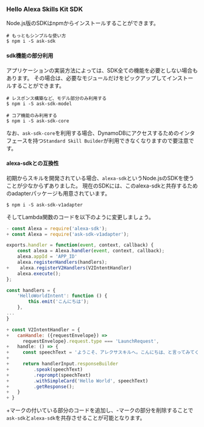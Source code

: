 ### Hello Alexa Skills Kit SDK

Node.js版のSDKはnpmからインストールすることができます。

```console
# もっともシンプルな使い方
$ npm i -S ask-sdk
```


#### sdk機能の部分利用

アプリケーションの実装方法によっては、SDK全ての機能を必要としない場合もあります。
その場合は、必要なモジュールだけをピックアップしてインストールすることができます。

```console
# レスポンス構築など、モデル部分のみ利用する
$ npm i -S ask-sdk-model

# コア機能のみ利用する
$ npm i -S ask-sdk-core
```

なお、`ask-sdk-core`を利用する場合、DynamoDBにアクセスするためのインタフェースを持つ`Standard Skill Builder`が利用できなくなりますので要注意です。

#### alexa-sdkとの互換性

初期からスキルを開発されている場合、`alexa-sdk`というNode.jsのSDKを使うことが少なからずありました。
現在のSDKには、このalexa-sdkと共存するためのadapterパッケージも用意されています。


```console
$ npm i -S ask-sdk-v1adapter
```

そしてLambda関数のコードを以下のように変更しましょう。

```js
- const Alexa = require('alexa-sdk');
+ const Alexa = require('ask-sdk-v1adapter');

exports.handler = function(event, context, callback) {
    const alexa = Alexa.handler(event, context, callback);
    alexa.appId = 'APP_ID'
    alexa.registerHandlers(handlers);
+    alexa.registerV2Handlers(V2IntentHandler)
    alexa.execute();
};

const handlers = {
    'HelloWorldIntent': function () {
        this.emit('こんにちは');
    },
...
}

+ const V2IntentHandler = {
+   canHandle: ({requestEnvelope}) =>
      requestEnvelope}.request.type === 'LaunchRequest',
+   handle: () => {
+     const speechText = 'ようこそ、アレクサスキルへ。こんにちは、と言ってみてください。';
+     
+     return handlerInput.responseBuilder
+         .speak(speechText)
+         .reprompt(speechText)
+         .withSimpleCard('Hello World', speechText)
+         .getResponse();
+   }
+ }
```

+マークの付いている部分のコードを追加し、-マークの部分を削除することで`ask-sdk`と`alexa-sdk`を共存させることが可能となります。